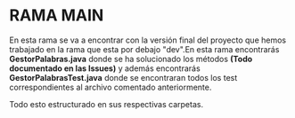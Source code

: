 # RAMA MAIN
En esta rama se va a encontrar con la versión final del proyecto que hemos trabajado en la rama que esta por debajo
"dev".En esta rama encontrarás **GestorPalabras.java** donde se ha solucionado los métodos **(Todo documentado en las Issues)**
y además encontrarás **GestorPalabrasTest.java** donde se encontraran todos los test correspondientes al archivo comentado anteriormente.

Todo esto estructurado en sus respectivas carpetas.
